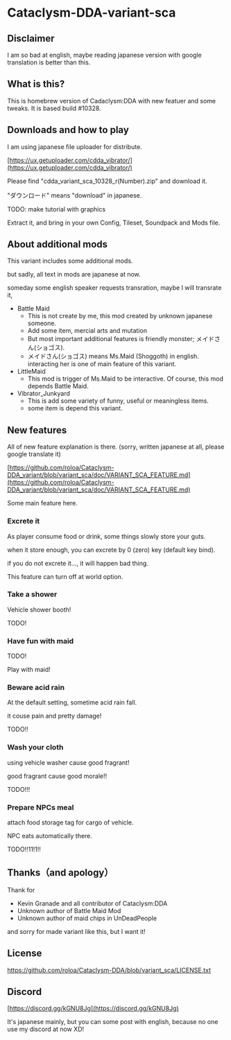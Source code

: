 
# Cataclysm-DDA-variant-sca

## Disclaimer

I am so bad at english, maybe reading japanese version with google translation is better than this.

## What is this?

This is homebrew version of Cadaclysm:DDA with new featuer and some tweaks.
It is based build #10328.

## Downloads and how to play

I am using japanese file uploader for distribute.

[https://ux.getuploader.com/cdda_vibrator/](https://ux.getuploader.com/cdda_vibrator/)

Please find "cdda_variant_sca_10328_r(Number).zip" and download it.

"ダウンロード" means "download" in japanese.

TODO: make tutorial with graphics

Extract it, and bring in your own Config, Tileset, Soundpack and Mods file.

## About additional mods

This variant includes some additional mods.

but sadly, all text in mods are japanese at now.

someday some english speaker requests transration, maybe I will transrate it,

- Battle Maid
  - This is not create by me, this mod created by unknown japanese someone.
  - Add some item, mercial arts and mutation
  - But most important additional features is friendly monster; メイドさん(ショゴス).
  - メイドさん(ショゴス) means Ms.Maid (Shoggoth) in english. interacting her is one of main feature of this variant.
- LittleMaid
  - This mod is trigger of Ms.Maid to be interactive. Of course, this mod depends Battle Maid.
- Vibrator_Junkyard
  - This is add some variety of funny, useful or meaningless items.
  - some item is depend this variant.

## New features

All of new feature explanation is there. 
(sorry, written japanese at all, please google translate it)

[https://github.com/roloa/Cataclysm-DDA_variant/blob/variant_sca/doc/VARIANT_SCA_FEATURE.md](https://github.com/roloa/Cataclysm-DDA_variant/blob/variant_sca/doc/VARIANT_SCA_FEATURE.md)

Some main feature here.

### Excrete it

As player consume food or drink, some things slowly store your guts.

when it store enough, you can excrete by 0 (zero) key (default key bind).

if you do not excrete it..., it will happen bad thing.

This feature can turn off at world option.

### Take a shower

Vehicle shower booth!

TODO!

### Have fun with maid

TODO!

Play with maid!

### Beware acid rain

At the  default setting, sometime acid rain fall.

it couse pain and pretty damage!

TODO!!

### Wash your cloth

using vehicle washer cause good fragrant!

good fragrant cause good morale!!

TODO!!!

### Prepare NPCs meal

attach food storage tag for cargo of vehicle.

NPC eats automatically there.

TODO!!11!1!!

## Thanks（and apology）

Thank for

- Kevin Granade and all contributor of Cataclysm:DDA
- Unknown author of Battle Maid Mod
- Unknown author of maid chips in UnDeadPeople

and sorry for made variant like this, but I want it!

## License

https://github.com/roloa/Cataclysm-DDA/blob/variant_sca/LICENSE.txt

## Discord

[https://discord.gg/kGNU8Jg](https://discord.gg/kGNU8Jg)

It's japanese mainly, but you can some post with english, because no one use my discord at now XD!


